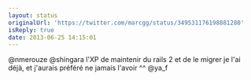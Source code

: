 ```yaml
---
layout: status
originalUrl: 'https://twitter.com/marcgg/status/349531176198881280'
isReply: true
date: 2013-06-25 14:15:01
---
```


@nmerouze @shingara l'XP de maintenir du rails 2 et de le migrer je l'ai déjà, et j'aurais préféré ne jamais l'avoir ^^ @ya_f
